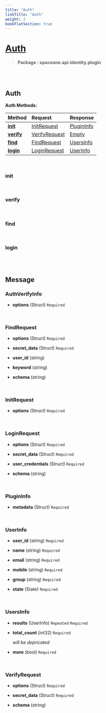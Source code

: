 ```yaml
---
title: "Auth"
linkTitle: "Auth"
weight: 3
bookFlatSection: true
---
```

# [Auth](#Auth)



>  **Package : spaceone.api.identity.plugin**

<br>
<br>

## Auth





**Auth Methods:**


| Method | Request | Response |
| :----- | :-------- | :-------- |
| [**init**](./Auth#init) | [InitRequest](Auth#initrequest) | [PluginInfo](Auth#plugininfo) |
| [**verify**](./Auth#verify) | [VerifyRequest](Auth#verifyrequest) | [Empty](Auth#empty) |
| [**find**](./Auth#find) | [FindRequest](Auth#findrequest) | [UsersInfo](Auth#usersinfo) |
| [**login**](./Auth#login) | [LoginRequest](Auth#loginrequest) | [UserInfo](Auth#userinfo) |



    
<br>

### init










    
<br>

### verify










    
<br>

### find










    
<br>

### login










    


<br>
<br>

## Message



### AuthVerifyInfo
* **options** (Struct)   `Required` 

    <br>

### FindRequest
* **options** (Struct)   `Required` 

    
* **secret_data** (Struct)   `Required` 

    
* **user_id** (string)  

    
* **keyword** (string)  

    
* **schema** (string)  

    <br>

### InitRequest
* **options** (Struct)   `Required` 

    <br>

### LoginRequest
* **options** (Struct)   `Required` 

    
* **secret_data** (Struct)   `Required` 

    
* **user_credentials** (Struct)   `Required` 

    
* **schema** (string)  

    <br>

### PluginInfo
* **metadata** (Struct)   `Required` 

    <br>

### UserInfo
* **user_id** (string)   `Required` 

    
* **name** (string)   `Required` 

    
* **email** (string)   `Required` 

    
* **mobile** (string)   `Required` 

    
* **group** (string)   `Required` 

    
* **state** (State)   `Required` 

    <br>

### UsersInfo
* **results** (UserInfo)  `Repeated`    `Required` 

    
* **total_count** (int32)   `Required` 

  *will be depricated*

    
* **more** (bool)   `Required` 

    <br>

### VerifyRequest
* **options** (Struct)   `Required` 

    
* **secret_data** (Struct)   `Required` 

    
* **schema** (string)  

    <br>
